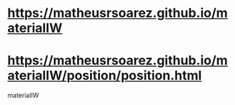 # https://matheusrsoarez.github.io/materialIW
# https://matheusrsoarez.github.io/materialIW/position/position.html
materialIW

